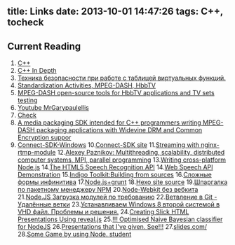 title: Links
date: 2013-10-01 14:47:26
tags: C++, tocheck
---

## Current Reading
1. [C++](http://www.cplusplus.com/doc/tutorial/program_structure/)
2. [C++ In Depth](https://developers.google.com/edu/c++/cpp-in-depth)
3. [Техника безопасности при работе с таблицей виртуальных функций.](http://www.quizful.net/post/cpp_safaty_vpointer)
4. [Standardization Activities, MPEG-DASH, HbbTV](https://www.fokus.fraunhofer.de/standardization-9d7899cb560f0c1f)
5. [MPEG-DASH open-source tools for HbbTV applications and TV sets testing](http://www.hbbtv-developer.com/site/blog/?p=723)
6. [Youtube MrGarypaulellis](https://www.youtube.com/user/MrGarypaulellis)
7. [Check](https://github.com/DmitrySigaev/gpac_hbbtv)
8. [A media packaging SDK intended for C++ programmers writing MPEG-DASH packaging applications with Widevine DRM and Common Encryption suppor](https://github.com/DmitrySigaev/edash-packager)
9. [Connect-SDK-Windows](https://github.com/DmitrySigaev/Connect-SDK-Windows)
10.[Connect-SDK site](http://connectsdk.com/)
11.[Streaming with nginx-rtmp-module](http://nginx-rtmp.blogspot.ru/)
12.[Alexey Paznikov: Multithreading, scalability, distributed computer systems, MPI, parallel programming](http://www.slideshare.net/apaznikov)
13.[Writing cross-platform Node.js](http://shapeshed.com/writing-cross-platform-node/)
14.[The HTML5 Speech Recognition API](http://shapeshed.com/html5-speech-recognition-api/)
14.[Web Speech API Demonstration](https://www.google.com/intl/en/chrome/demos/speech.html)
15.[Indigo Toolkit:Building from sources](http://lifescience.opensource.epam.com/indigo/build.html#python)
16.[Сложные формы инфинитива](http://www.alleng.ru/mybook/3gram/6verb_non-fin_inf5.htm)
17.[Node.js+grunt](http://habrahabr.ru/post/243335/)
18.[Hexo site source](https://github.com/hexojs/site/edit/master/source/docs/commands.md)
19.[Шпаргалка по пакетному менеджеру NPM](http://habrahabr.ru/post/133363/)
20.[Node-Webkit без вебкита](http://habrahabr.ru/post/260789/)
21.[Node.JS Загрузка модулей по требованию](http://habrahabr.ru/post/259281/)
22.[Ветвление в Git - Удалённые ветки](https://git-scm.com/book/ru/v1/%D0%92%D0%B5%D1%82%D0%B2%D0%BB%D0%B5%D0%BD%D0%B8%D0%B5-%D0%B2-Git-%D0%A3%D0%B4%D0%B0%D0%BB%D1%91%D0%BD%D0%BD%D1%8B%D0%B5-%D0%B2%D0%B5%D1%82%D0%BA%D0%B8)
23.[Устанавливаем Windows 8 второй системой в VHD файл. Проблемы и решения.](https://tech.anisotropic.ru/virtual/ustanavlivaem-windows-8-v-vhd-fajl/)
24.[Creating Slick HTML Presentations Using reveal.js](http://www.sitepoint.com/creating-slick-html-presentations-using-reveal-js/)
25.[!!! Optimised Naive Bayesian classifier for NodeJS](https://github.com/73rhodes/dclassify)
26.[Presentations that I've given. See!!!](https://github.com/73rhodes/talks)
27.[slides.com/](http://slides.com/)
28.[Some Game by using Node. student](https://github.com/amikstrike/wn/blob/master/server.js)

